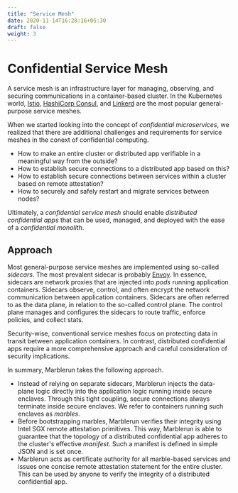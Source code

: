 ```yaml
---
title: "Service Mesh"
date: 2020-11-14T16:28:16+05:30
draft: false
weight: 3
---
```


# Confidential Service Mesh

A service mesh is an infrastructure layer for managing, observing, and securing communications in a container-based cluster. In the Kubernetes world, [Istio](https://istio.io), [HashiCorp Consul](https://www.consul.io/), and [Linkerd](https://linkerd.io/) are the most popular general-purpose service meshes.

When we started looking into the concept of _confidential microservices_, we realized that there are additional challenges and requirements for service meshes in the conext of confidential computing.

- How to make an entire cluster or distributed app verifiable in a meaningful way from the outside?
- How to establish secure connections to a distributed app based on this?
- How to establish secure connections between services within a cluster based on remote attestation?
- How to securely and safely restart and migrate services between nodes?

Ultimately, a _confidential service mesh_ should enable _distributed confidential apps_ that can be used, managed, and deployed with the ease of a _confidential monolith_.

## Approach

Most general-purpose service meshes are implemented using so-called _sidecars_. The most prevalent sidecar is probably [Envoy](https://www.envoyproxy.io/).
In essence, sidecars are network proxies that are injected into _pods_ running application containers. Sidecars observe, control, and often encrypt the network communication between application containers. Sidecars are often referred to as the data plane, in relation to the so-called control plane.
The control plane manages and configures the sidecars to route traffic, enforce policies, and collect stats.

Security-wise, conventional service meshes focus on protecting data in transit between application containers.
In contrast, distributed confidential apps require a more comprehensive approach and careful consideration of security implications.

In summary, Marblerun takes the following approach.

- Instead of relying on separate sidecars, Marblerun injects the data-plane logic directly into the application logic running inside secure enclaves. Through this tight coupling, secure connections always terminate inside secure enclaves. We refer to containers running such enclaves as _marbles_.
- Before bootstrapping marbles, Marblerun verifies their integrity using Intel SGX remote attestation primitives. This way, Marblerun is able to guarantee that the topology of a distributed confidential app adheres to the cluster's effective _manifest_. Such a manifest is defined in simple JSON and is set once.
- Marblerun acts as certificate authority for all marble-based services and issues one concise remote attestation statement for the entire cluster. This can be used by anyone to verify the integrity of a distributed confidential app.
